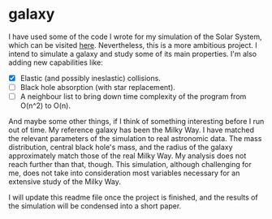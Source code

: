 # galaxy
I have used some of the code I wrote for my simulation of the Solar System, which can be visited [here](https://github.com/malmriv/solarsystem). Nevertheless, this is a more ambitious project. I intend to simulate a galaxy and study some of its main properties. I'm also adding new capabilities like:

  * [x] Elastic (and possibly ineslastic) collisions.
  * [ ] Black hole absorption (with star replacement).
  * [ ] A neighbour list to bring down time complexity of the program from O(n^2) to O(n).
 
And maybe some other things, if I think of something interesting before I run out of time. My reference galaxy has been the Milky Way. I have matched the relevant parameters of the simulation to real astronomic data. The mass distribution, central black hole's mass, and the radius of the galaxy approximately match those of the real Milky Way. My analysis does not reach further than that, though. This simulation, although challenging for me, does not take into consideration most variables necessary for an extensive study of the Milky Way.

I will update this readme file once the project is finished, and the results of the simulation will be condensed into a short paper.
